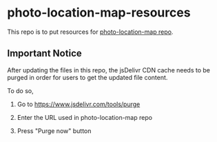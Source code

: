 # photo-location-map-resources
This repo is to put resources for [photo-location-map repo](https://github.com/TomoyukiAota/photo-location-map).

## Important Notice
After updating the files in this repo, the jsDelivr CDN cache needs to be purged
in order for users to get the updated file content.

To do so,

1) Go to https://www.jsdelivr.com/tools/purge

2) Enter the URL used in photo-location-map repo

3) Press "Purge now" button
